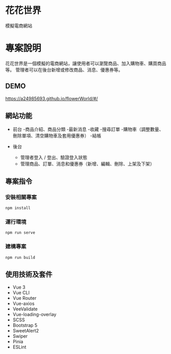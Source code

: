 # 花花世界
模擬電商網站

# 專案說明
花花世界是一個模擬的電商網站，讓使用者可以瀏覽商品、加入購物車、購買商品等。
管理者可以在後台新增或修改商品、消息、優惠券等。


## DEMO
https://a24985693.github.io/flowerWorld/#/

## 網站功能

- 前台
  -商品介紹、商品分類
  -最新消息
  -收藏
  -搜尋訂單
  -購物車（調整數量、刪除單項、清空購物車及套用優惠券）
  -結帳

- 後台
  - 管理者登入 / 登出、驗證登入狀態
  - 管理商品、訂單、消息和優惠券（新增、編輯、刪除、上架及下架）


## 專案指令

### 安裝相關專案
```
npm install
```

### 運行環境
```
npm run serve
```

### 建構專案
```
npm run build
```

## 使用技術及套件
- Vue 3
- Vue CLI
- Vue Router
- Vue-axios
- VeeValidate
- Vue-loading-overlay
- SCSS
- Bootstrap 5
- SweetAlert2
- Swiper
- Pinia
- ESLint